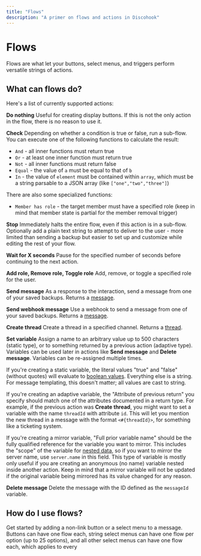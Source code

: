 ```yaml
---
title: "Flows"
description: "A primer on flows and actions in Discohook"
---
```


# Flows

Flows are what let your buttons, select menus, and triggers perform versatile strings of actions.

## What can flows do?

Here's a list of currently supported actions:

**Do nothing**
Useful for creating display buttons. If this is not the only action in the flow, there is no reason to use it.

**Check**
Depending on whether a condition is true or false, run a sub-flow. You can execute one of the following functions to calculate the result:

- `And` - all inner functions must return true
- `Or` - at least one inner function must return true
- `Not` - all inner functions must return false
- `Equal` - the value of `a` must be equal to that of `b`
- `In` - the value of `element` must be contained within `array`, which must be a string parsable to a JSON array (like `["one","two","three"]`)

There are also some specialized functions:

- `Member has role` - the target member must have a specified role (keep in mind that member state is partial for the member removal trigger)

**Stop**
Immediately halts the entire flow, even if this action is in a sub-flow. Optionally add a plain text string to attempt to deliver to the user - more limited than sending a backup but easier to set up and customize while editing the rest of your flow.

**Wait for X seconds**
Pause for the specified number of seconds before continuing to the next action.

**Add role, Remove role, Toggle role**
Add, remove, or toggle a specified role for the user.

**Send message**
As a response to the interaction, send a message from one of your saved backups. Returns a [message](https://discord.com/developers/docs/resources/channel#message-object).

**Send webhook message**
Use a webhook to send a message from one of your saved backups. Returns a [message](https://discord.com/developers/docs/resources/channel#message-object).

**Create thread**
Create a thread in a specified channel. Returns a [thread](https://discord.com/developers/docs/resources/channel#channel-object-channel-structure).

**Set variable**
Assign a name to an arbitrary value up to 500 characters (static type), or to something returned by a previous action (adaptive type). Variables can be used later in actions like **Send message** and **Delete message**. Variables can be re-assigned multiple times.

If you're creating a static variable, the literal values "true" and "false" (without quotes) will evaluate to [boolean values](https://en.wikipedia.org/wiki/Boolean_data_type). Everything else is a string. For message templating, this doesn't matter; all values are cast to string.

If you're creating an adaptive variable, the "Attribute of previous return" you specify should match one of the attributes documented in a return type. For example, if the previous action was **Create thread**, you might want to set a variable with the name `threadId` with attribute `id`. This will let you mention the new thread in a message with the format `<#{threadId}>`, for something like a ticketing system.

If you're creating a mirror variable, "Full prior variable name" should be the fully qualified reference for the variable you want to mirror. This includes the "scope" of the variable for [nested data](discohook://guide/getting-started/formatting), so if you want to mirror the server name, use `server.name` in this field. This type of variable is mostly only useful if you are creating an anonymous (no name) variable nested inside another action. Keep in mind that a mirror variable will not be updated if the original variable being mirrored has its value changed for any reason.

**Delete message**
Delete the message with the ID defined as the `messageId` variable.

## How do I use flows?

Get started by adding a non-link button or a select menu to a message. Buttons can have one flow each, string select menus can have one flow per option (up to 25 options), and all other select menus can have one flow each, which applies to every  
